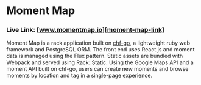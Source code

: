 # Moment Map 

### Live Link: [www.momentmap.io][moment-map-link]

Moment Map is a rack application built on [chf-go][chf-go-link], a lightweight
ruby web framework and PostgreSQL ORM. The front end uses React.js and moment
data is managed using the Flux pattern. Static assets are bundled with Webpack
and served using Rack::Static. Using the Google Maps API and a moment API built
on chf-go, users can create new moments and browse moments by location and tag
in a single-page experience.

[moment-map-link]: https://www.momentmap.io
[chf-go-link]: https://github.com/chf2/chf-go
